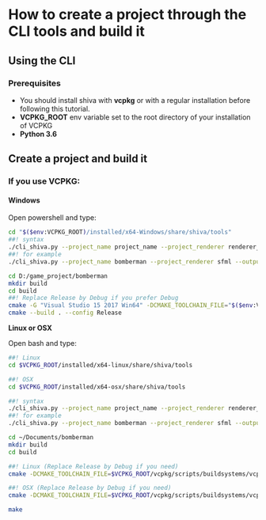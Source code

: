 # How to create a project through the CLI tools and build it

## Using the CLI

### Prerequisites

* You should install shiva with **vcpkg** or with a regular installation before following this tutorial.
* **VCPKG\_ROOT** env variable set to the root directory of your installation of VCPKG
* **Python 3.6**

## Create a project and build it

### If you use VCPKG:

#### Windows

Open powershell and type: 

```bash
cd "$($env:VCPKG_ROOT)/installed/x64-Windows/share/shiva/tools"
##! syntax
./cli_shiva.py --project_name project_name --project_renderer renderer_name --output_directory path
##! for example
./cli_shiva.py --project_name bomberman --project_renderer sfml --output_directory D:/game_project/bomberman

cd D:/game_project/bomberman
mkdir build
cd build
##! Replace Release by Debug if you prefer Debug
cmake -G "Visual Studio 15 2017 Win64" -DCMAKE_TOOLCHAIN_FILE="$($env:VCPKG_ROOT)/scripts/buildsystems/vcpkg.cmake" -DCMAKE_BUILD_TYPE=Release ..
cmake --build . --config Release
```

**Linux or OSX**

Open bash and type:

```bash
##! Linux
cd $VCPKG_ROOT/installed/x64-linux/share/shiva/tools

##! OSX
cd $VCPKG_ROOT/installed/x64-osx/share/shiva/tools

##! syntax
./cli_shiva.py --project_name project_name --project_renderer renderer_name --output_directory path
##! for example
./cli_shiva.py --project_name bomberman --project_renderer sfml --output_directory ~/Documents/bomberman

cd ~/Documents/bomberman
mkdir build
cd build

##! Linux (Replace Release by Debug if you need)
cmake -DCMAKE_TOOLCHAIN_FILE=$VCPKG_ROOT/vcpkg/scripts/buildsystems/vcpkg.cmake -DCMAKE_BUILD_TYPE="Release" -DCMAKE_CXX_COMPILER=g++-8 -DCMAKE_C_COMPILER=gcc-8 ..

##! OSX (Replace Release by Debug if you need)
cmake -DCMAKE_TOOLCHAIN_FILE=$VCPKG_ROOT/vcpkg/scripts/buildsystems/vcpkg.cmake -DCMAKE_BUILD_TYPE="Release" -DCMAKE_CXX_COMPILER=clang++ -DCMAKE_C_COMPILER=clang ..

make
```

